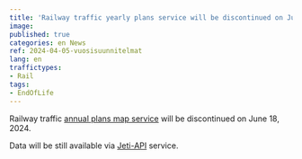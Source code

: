 ```yaml
---
title: 'Railway traffic yearly plans service will be discontinued on June 18, 2024'
image:
published: true
categories: en News
ref: 2024-04-05-vuosisuunnitelmat
lang: en
traffictypes:
- Rail
tags:
- EndOfLife
---
```


Railway traffic [annual plans map service](https://rata.digitraffic.fi/vuosisuunnitelmat/) will be discontinued on June 18, 2024.

Data will be still available via [Jeti-API](https://rata.digitraffic.fi/jeti-api/) service.
